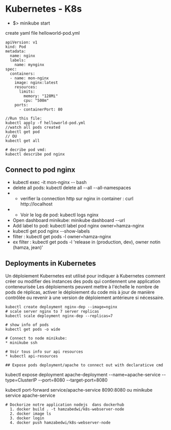 # Kubernetes - K8s

* $> minikube start

create yaml file helloworld-pod.yml
````
apiVersion: v1
kind: Pod
metadata:
  name: nginx
  labels:
    name: mynginx
spec:
  containers:
  - name: mon-nginx
    image: nginx:latest
    resources:
      limits:
        memory: "128Mi"
        cpu: "500m"
    ports:
      - containerPort: 80
````

````
//Run this file:
kubectl apply -f helloworld-pod.yml
//watch all pods created
kubectl get pod
// OU
kubectl get all

# decribe pod vmd:
kubectl describe pod nginx

````
## Connect to pod nginx
* kubectl exec -it mon-nginx -- bash
* delete all pods:  kubectl delete all --all --all-namespaces
* * verifier la connection http sur nginx in container : curl http://localhost
* * Voir le log de pod: kubectl logs nginx
* Open dashboard minikube: minikube dashboard --url
* Add label to pod: kubectl label pod nginx owner=hamza-nginx
* kubectl get pod nginx --show-labels
*  filter : kubectl get pods -l owner=hamza-nginx
*  ex filter : kubectl get pods -l 'release in (production, dev), owner notin (hamza, jean)'

  ## Deployments in Kubernetes
  Un déploiement Kubernetes est utilisé pour indiquer à Kubernetes comment créer ou modifier des instances des pods qui contiennent une application conteneurisée
  Les déploiements peuvent mettre à l'échelle le nombre de pods de réplicas, activer le déploiement du code mis à jour de manière contrôlée ou revenir à une version de déploiement antérieure si nécessaire.
  ````
  kubectl create deployment nginx-dep --image=nginx
# scale server nginx to 7 server replicas
  kubectl scale deployment nginx-dep --replicas=7

# show info of pods
kubectl get pods -o wide

# Connect to node minikube:
 * minikube ssh

# Voir tous info sur api resources
  * kubectl api-resources

## Expose pods deployment/apache to connect out with declaraticve cmd
````
kubectl expose deployment apache-deployment --name=apache-service --type=ClusterIP --port=8080 --target-port=8080

kubectl port-forward service/apache-service 8090:8080
ou
minikube service apache-service

````
# Dockorize notre application nodejs  dans dockerhub
  1. docker build . -t hamzabedwi/k8s-webserver-node
  2. docker image ls
  3. docker login
  4. docker push hamzabedwi/k8s-webserver-node

